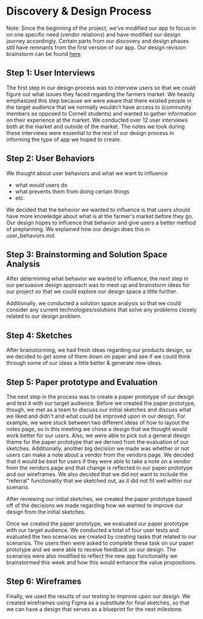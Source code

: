 # Discovery & Design Process

Note: Since the beginning of the project, we've modified our app to focus in on one specific need (vendor relations) and have modified our design journey accordingly. Certain parts from our discovery and design phases still have remnants from the first version of our app. Our design revision brainstorm can be found [here](design_revision.md).

## Step 1: User Interviews
The first step in our design process was to interview users so that we could figure out what issues they faced regarding the farmers market. We heavily emphasized this step because we were aware that there existed people in the target audience that we normally wouldn't have access to (community members as opposed to Cornell students) and wanted to gather information on their experience at the market. We conducted over 12 user interviews both at the market and outside of the market. The notes we took during these interviews were essential to the rest of our design process in informing the type of app we hoped to create.

## Step 2: User Behaviors
We thought about user behaviors and what we want to influence
- what would users do
- what prevents them from doing certain things
- etc.

We decided that the behavior we wanted to influence is that users should have more knowledge about what is at the farmer's market before they go.  Our design hopes to influence that behavior and give users a better method of preplanning.  We explained how our design does this in user_behaviors.md.

## Step 3: Brainstorming and Solution Space Analysis
After determining what behavior we wanted to influence, the next step in our persuasive design approach was to meet up and brainstorm ideas for our project so that we could explore our design space a little further. 

Additionally, we conducted a solution space analysis so that we could consider any current technologies/solutions that solve any problems closely related to our design problem.

## Step 4: Sketches
After brainstorming, we had fresh ideas regarding our products design, so we decided to get some of them down on paper and see if we could think through some of our ideas a little better & generate new ideas.  

## Step 5: Paper prototype and Evaluation
The next step in the process was to create a paper prototype of our design and test it with our target audience.  Before we created the paper prototype, though, we met as a team to discuss our initial sketches and discuss what we liked and didn't and what could be improved upon in our design.  For example, we were stuck between two different ideas of how to layout the notes page, so in this meeting we chose a design that we thought would work better for our users. Also, we were able to pick out a general design theme for the paper prototype that we derived from the evaluation of our sketches. Additionally, another big decision we made was whether or not users can make a note about a vendor from the vendors page.  We decided that it would be best for users if they were able to take a note on a vendor from the vendors page and that change is reflected in our paper prototype and our wireframes. We also decided that we did not want to include the "referral" functionality that we sketched out, as it did not fit well within our scenario.

After reviewing our initial sketches, we created the paper prototype based off of the decisions we made regarding how we wanted to improve our design from the initial sketches.  

Once we created the paper prototype, we evaluated our paper prototype with our target audience.  We conducted a total of four user tests and evaluated the two scenarios we created by creating tasks that related to our scenarios.  The users then were asked to complete these task on our paper prototype and we were able to receive feedback on our design. The scenarios were also modified to reflect the new app functionality we brainstormed this week and how this would enhance the value propositions.

## Step 6: Wireframes
Finally, we used the results of our testing to improve upon our design.  We created wireframes using Figma as a substitute for final sketches, so that we can have a design that serves as a blueprint for the next milestone. 